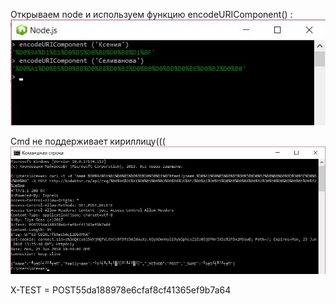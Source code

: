 Открываем node и используем функцию encodeURIComponent() :
![alt text](https://github.com/KsushaSeliv/Goss/blob/master/13.03.2018/odin.jpg)


Сmd не поддерживает кириллицу(((
![alt text](https://github.com/KsushaSeliv/Goss/blob/master/13.03.2018/13_2.png)

X-TEST = POST55da188978e6cfaf8cf41365ef9b7a64
